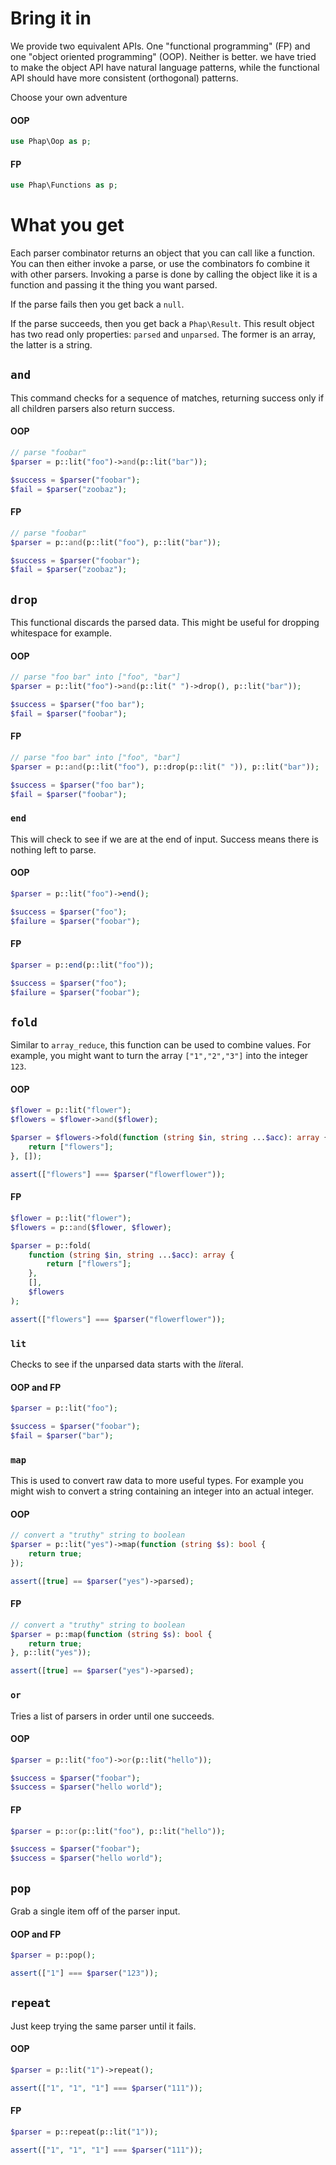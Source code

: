 # Bring it in

We provide two equivalent APIs. One "functional programming" (FP) and one "object oriented programming" (OOP). Neither is better. we have tried to make the object API have natural language patterns, while the functional API should have more consistent (orthogonal) patterns.

Choose your own adventure

#### OOP

```php
use Phap\Oop as p;
```

#### FP

```php
use Phap\Functions as p;
```

# What you get

Each parser combinator returns an object that you can call like a function. You can then either invoke a parse, or use the combinators fo combine it with other parsers. Invoking a parse is done by calling the object like it is a function and passing it the thing you want parsed.

If the parse fails then you get back a `null`.

If the parse succeeds, then you get back a `Phap\Result`. This result object has two read only properties: `parsed` and `unparsed`. The former is an array, the latter is a string.

## `and`

This command checks for a sequence of matches, returning success only if all children parsers also return success.

#### OOP

```php
// parse "foobar"
$parser = p::lit("foo")->and(p::lit("bar"));

$success = $parser("foobar");
$fail = $parser("zoobaz");
```

#### FP

```php
// parse "foobar"
$parser = p::and(p::lit("foo"), p::lit("bar"));

$success = $parser("foobar");
$fail = $parser("zoobaz");
```

## `drop`

This functional discards the parsed data. This might be useful for dropping whitespace for example.

#### OOP

```php
// parse "foo bar" into ["foo", "bar"]
$parser = p::lit("foo")->and(p::lit(" ")->drop(), p::lit("bar"));

$success = $parser("foo bar");
$fail = $parser("foobar");
```

#### FP

```php
// parse "foo bar" into ["foo", "bar"]
$parser = p::and(p::lit("foo"), p::drop(p::lit(" ")), p::lit("bar"));

$success = $parser("foo bar");
$fail = $parser("foobar");
```

### `end`

This will check to see if we are at the end of input. Success means there is nothing left to parse.

#### OOP

```php
$parser = p::lit("foo")->end();

$success = $parser("foo");
$failure = $parser("foobar");
```

#### FP

```php
$parser = p::end(p::lit("foo"));

$success = $parser("foo");
$failure = $parser("foobar");
```

## `fold`

Similar to `array_reduce`, this function can be used to combine values. For example, you might want to turn the array `["1","2","3"]` into the integer `123`.

#### OOP

```php
$flower = p::lit("flower");
$flowers = $flower->and($flower);

$parser = $flowers->fold(function (string $in, string ...$acc): array {
    return ["flowers"];
}, []);

assert(["flowers"] === $parser("flowerflower"));
```

#### FP

```php
$flower = p::lit("flower");
$flowers = p::and($flower, $flower);

$parser = p::fold(
    function (string $in, string ...$acc): array {
        return ["flowers"];
    },
    [],
    $flowers
);

assert(["flowers"] === $parser("flowerflower"));
```

### `lit`

Checks to see if the unparsed data starts with the *lit*eral.

#### OOP and FP

```php
$parser = p::lit("foo");

$success = $parser("foobar");
$fail = $parser("bar");
```

### `map`

This is used to convert raw data to more useful types. For example you might wish to convert a string containing an integer into an actual integer.

#### OOP

```php
// convert a "truthy" string to boolean
$parser = p::lit("yes")->map(function (string $s): bool {
    return true;
});

assert([true] == $parser("yes")->parsed);
```

#### FP

```php
// convert a "truthy" string to boolean
$parser = p::map(function (string $s): bool {
    return true;
}, p::lit("yes"));

assert([true] == $parser("yes")->parsed);
```

### `or`

Tries a list of parsers in order until one succeeds.

#### OOP

```php
$parser = p::lit("foo")->or(p::lit("hello"));

$success = $parser("foobar");
$success = $parser("hello world");
```

#### FP

```php
$parser = p::or(p::lit("foo"), p::lit("hello"));

$success = $parser("foobar");
$success = $parser("hello world");
```

## `pop`

Grab a single item off of the parser input.

#### OOP and FP

```php
$parser = p::pop();

assert(["1"] === $parser("123"));
```

## `repeat`

Just keep trying the same parser until it fails.

#### OOP

```php
$parser = p::lit("1")->repeat();

assert(["1", "1", "1"] === $parser("111"));
```

#### FP

```php
$parser = p::repeat(p::lit("1"));

assert(["1", "1", "1"] === $parser("111"));
```
